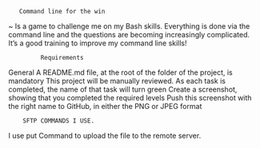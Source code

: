        Command line for the win

~ Is a game to challenge me on my Bash skills.
Everything is done via the command line and the questions are becoming increasingly complicated. It’s a good training to improve my command line skills!

             Requirements
General
A README.md file, at the root of the folder of the project, is mandatory
This project will be manually reviewed.
As each task is completed, the name of that task will turn green
Create a screenshot, showing that you completed the required levels
Push this screenshot with the right name to GitHub, in either the PNG or JPEG format


        SFTP COMMANDS I USE.

I use  put   Command to upload the file to the remote server.
